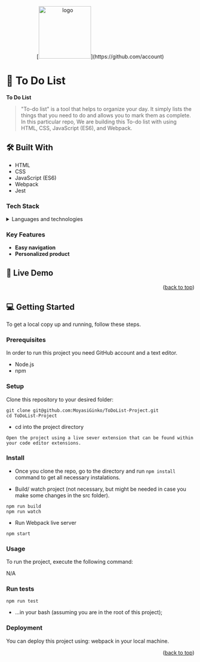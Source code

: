 <div align="center">
  <!-- You are encouraged to replace this logo with your own! Otherwise you can also remove it. -->
[<img src="https://avatars.githubusercontent.com/u/108092696?v=4" alt="logo" width="140" height="auto" />](https://github.com/account)
</div>

<!-- PROJECT DESCRIPTION -->

# 📖 To Do List <a name="about-project"></a>

**To Do List**

> "To-do list" is a tool that helps to organize your day. It simply lists the things that you need to do and allows you to mark them as complete. In this particular repo, We are building this To-do list with using HTML, CSS, JavaScript (ES6), and Webpack.

## 🛠 Built With <a name="built-with"></a>

- HTML
- CSS
- JavaScript (ES6)
- Webpack
- Jest

### Tech Stack <a name="tech-stack"></a>

<details>
  <summary>Languages and technologies</summary>
  <ul>
    <li><a href="#">HTML</a></li>
  </ul>
    <ul>
    <li><a href="#">CSS3</a></li>
  </ul>
    <ul>
    <li><a href="#">VScode</a></li>
  </ul>
    <ul>
    <li><a href="#">Git and GitHub</a></li>
  </ul>
</details>

<!-- Features -->

### Key Features <a name="key-features"></a>

- **Easy navigation**
- **Personalized product**


## 🚀 Live Demo <a name="live-demo"></a>

<p align="right">(<a href="#readme-top">back to top</a>)</p>

<!-- GETTING STARTED -->

## 💻 Getting Started <a name="getting-started"></a>

To get a local copy up and running, follow these steps.

### Prerequisites

In order to run this project you need GitHub account and a text editor.

- Node.js
- npm

### Setup

Clone this repository to your desired folder:

```
git clone git@github.com:MoyasiGinko/ToDoList-Project.git
cd ToDoList-Project
```

- cd into the project directory

```
Open the project using a live sever extension that can be found within your code editor extensions.
```

### Install

- Once you clone the repo, go to the directory and run `npm install` command to get all necessary instalations.

- Build/ watch project (not necessary, but might be needed in case you make some changes in the src folder).

```
npm run build
npm run watch
```

- Run Webpack live server

```
npm start
```

### Usage

To run the project, execute the following command:

N/A

### Run tests

```
npm run test
```

- ...in your bash (assuming you are in the root of this project);

### Deployment

You can deploy this project using: webpack in your local machine.

<p align="right">(<a href="#readme-top">back to top</a>)</p>


